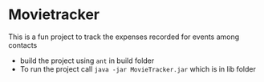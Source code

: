 Movietracker
============

This is a fun project to track the expenses recorded for events among contacts

 - build the project using `ant` in build folder
 - To run the project call `java -jar MovieTracker.jar` which is in lib folder
